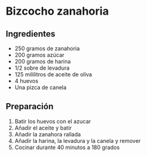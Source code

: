 # Bizcocho zanahoria

## Ingredientes

- 250 gramos de zanahoria
- 200 gramos azúcar
- 200 gramos de harina
- 1/2 sobre de levadura
- 125 mililitros de aceite de oliva
- 4 huevos
- Una pizca de canela

## Preparación

1. Batir los huevos con el azucar
2. Añadir el aceite y batir
3. Añadir la zanahora rallada
4. Añadir la harina, la levadura y la canela y remover
5. Cocinar durante 40 minutos a 180 grados
